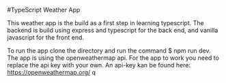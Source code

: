 #TypeScript Weather App

This weather app is the build as a first step in learning typescript. The backend is build using express and typescript for the back end, and vanilla javascript for the front end.

To run the app clone the directory and run the command \$ npm run dev.
The app is using the openweathermap api. For the app to work you need to replace the api key with your own. An api-key kan be found here: https://openweathermap.org/
q
